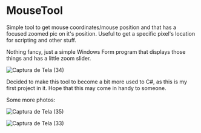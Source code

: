 # MouseTool

Simple tool to get mouse coordinates/mouse position and that has a focused zoomed pic on it's position.
Useful to get a specific pixel's location for scripting and other stuff.

Nothing fancy, just a simple Windows Form program that displays those things and has a little zoom slider.

![Captura de Tela (34)](https://user-images.githubusercontent.com/88753590/167273371-bc84de6f-c0e7-4f9c-a903-e09a44ee17ad.png)


Decided to make this tool to become a bit more used to C#, as this is my first project in it. Hope that this may come in handy to someone.

Some more photos:

![Captura de Tela (35)](https://user-images.githubusercontent.com/88753590/167273376-7f2be481-8c40-4266-9984-0233d7a6f428.png)

![Captura de Tela (33)](https://user-images.githubusercontent.com/88753590/167273381-4fe0e5ed-a251-42aa-a490-17bcb5a31834.png)
